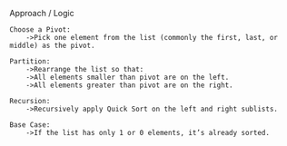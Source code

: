 Approach / Logic

    Choose a Pivot:
        ->Pick one element from the list (commonly the first, last, or middle) as the pivot.

    Partition:
        ->Rearrange the list so that:
        ->All elements smaller than pivot are on the left.
        ->All elements greater than pivot are on the right.

    Recursion:
        ->Recursively apply Quick Sort on the left and right sublists.

    Base Case:
        ->If the list has only 1 or 0 elements, it’s already sorted.